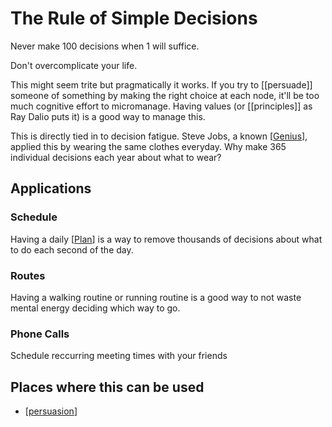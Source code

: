 # The Rule of Simple Decisions

Never make 100 decisions when 1 will suffice.

Don't overcomplicate your life.

This might seem trite but pragmatically it works. If you try to [[persuade]] someone of something by making the right choice at each node, it'll be too much cognitive effort to micromanage. Having values (or [[principles]] as Ray Dalio puts it) is a good way to manage this.

This is directly tied in to decision fatigue. Steve Jobs, a known [[Genius]], applied this by wearing the same clothes everyday. Why make 365 individual decisions each year about what to wear?

## Applications

### Schedule
Having a daily [[Plan]] is a way to remove thousands of decisions about what to do each second of the day.

### Routes
Having a walking routine or running routine is a good way to not waste mental energy deciding which way to go.

### Phone Calls
Schedule reccurring meeting times with your friends 


## Places where this can be used
- [[persuasion]]

[//begin]: # "Autogenerated link references for markdown compatibility"
[Genius]: Genius "Genius"
[Plan]: plan "Plan"
[persuasion]: persuasion "Formula for Persuasion"
[//end]: # "Autogenerated link references"